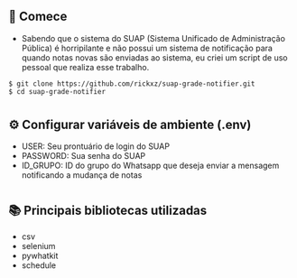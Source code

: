 ## 🏁 Comece

- Sabendo que o sistema do SUAP (Sistema Unificado de Administração Pública) é horripilante e não possui um sistema de notificação para quando notas novas são enviadas ao sistema, eu criei um script de uso pessoal que realiza esse trabalho.

```shell
$ git clone https://github.com/rickxz/suap-grade-notifier.git
$ cd suap-grade-notifier
```

#

## ⚙️ Configurar variáveis de ambiente (.env)

- USER: Seu prontuário de login do SUAP
- PASSWORD: Sua senha do SUAP
- ID_GRUPO: ID do grupo do Whatsapp que deseja enviar a mensagem notificando a mudança de notas

#

## 📚 Principais bibliotecas utilizadas

- csv
- selenium
- pywhatkit
- schedule